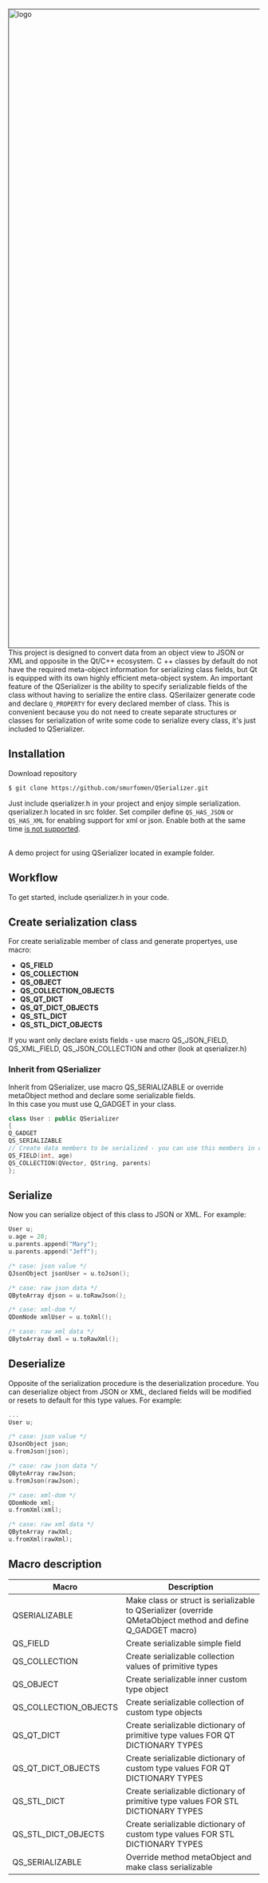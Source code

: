 [<img alt="logo" width="1280px" src="https://habrastorage.org/webt/t6/e1/vv/t6e1vvxggs9qkz_h5njg4xrzi0k.png" />]()
This project is designed to convert data from an object view to JSON or XML and opposite in the Qt/C++ ecosystem. C ++ classes by default do not have the required meta-object information for serializing class fields, but Qt is equipped with its own highly efficient meta-object system.
An important feature of the QSerializer is the ability to specify serializable fields of the class without having to serialize the entire class. QSerilaizer generate code and declare `Q_PROPERTY` for every declared member of class. This is convenient because you do not need to create separate structures or classes for serialization of write some code to serialize every class, it's just included to QSerializer.

## Installation
Download repository
```bash
$ git clone https://github.com/smurfomen/QSerializer.git
```
Just include qserializer.h in your project and enjoy simple serialization. qserializer.h located in src folder.
Set compiler define `QS_HAS_JSON` or `QS_HAS_XML` for enabling support for xml or json. Enable both at the same time
[is not supported](https://github.com/smurfomen/QSerializer/issues/7).

</br>A demo project for using QSerializer located in example folder.

## Workflow
To get started, include qserializer.h in your code.
## Create serialization class
For create serializable member of class and generate propertyes, use macro:
- __QS_FIELD__
- __QS_COLLECTION__
- __QS_OBJECT__
- __QS_COLLECTION_OBJECTS__
- __QS_QT_DICT__
- __QS_QT_DICT_OBJECTS__
- __QS_STL_DICT__
- __QS_STL_DICT_OBJECTS__

If you want only declare exists fields - use macro QS_JSON_FIELD, QS_XML_FIELD, QS_JSON_COLLECTION and other (look at qserializer.h)
### Inherit from QSerializer
Inherit from QSerializer, use macro QS_SERIALIZABLE or override metaObject method and declare some serializable fields.</br>
In this case you must use Q_GADGET in your class.
```C++
class User : public QSerializer
{
Q_GADGET
QS_SERIALIZABLE
// Create data members to be serialized - you can use this members in code
QS_FIELD(int, age)
QS_COLLECTION(QVector, QString, parents)
};
```
## **Serialize**
Now you can serialize object of this class to JSON or XML.
For example:
```C++
User u;
u.age = 20;
u.parents.append("Mary");
u.parents.append("Jeff");

/* case: json value */
QJsonObject jsonUser = u.toJson();

/* case: raw json data */
QByteArray djson = u.toRawJson();

/* case: xml-dom */
QDomNode xmlUser = u.toXml();

/* case: raw xml data */
QByteArray dxml = u.toRawXml();
```

## **Deserialize**
Opposite of the serialization procedure is the deserialization procedure.
You can deserialize object from JSON or XML, declared fields will be modified or resets to default for this type values.
For example:
```C++
...
User u;

/* case: json value */
QJsonObject json;
u.fromJson(json);

/* case: raw json data */
QByteArray rawJson;
u.fromJson(rawJson);

/* case: xml-dom */
QDomNode xml;
u.fromXml(xml);

/* case: raw xml data */
QByteArray rawXml;
u.fromXml(rawXml);
```
## Macro description
| Macro                 | Description                                                  |
| --------------------- | ------------------------------------------------------------ |
| QSERIALIZABLE         | Make class or struct is serializable to QSerializer (override QMetaObject method and define Q_GADGET macro)                             |
| QS_FIELD              | Create serializable simple field                             |
| QS_COLLECTION         | Create serializable collection values of primitive types     |
| QS_OBJECT             | Create serializable inner custom type object                 |
| QS_COLLECTION_OBJECTS | Create serializable collection of custom type objects        |
| QS_QT_DICT            | Create serializable dictionary of primitive type values FOR QT DICTIONARY TYPES |
| QS_QT_DICT_OBJECTS    | Create serializable dictionary of custom type values FOR QT DICTIONARY TYPES |
| QS_STL_DICT           | Create serializable dictionary of primitive type values FOR STL DICTIONARY TYPES |
| QS_STL_DICT_OBJECTS   | Create serializable dictionary of custom type values FOR STL DICTIONARY TYPES |
| QS_SERIALIZABLE       | Override method metaObject and make class serializable       |
